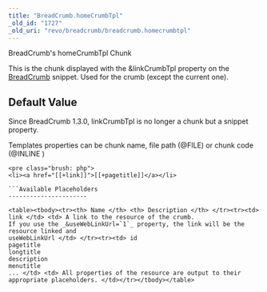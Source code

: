 ```yaml
---
title: "BreadCrumb.homeCrumbTpl"
_old_id: "1727"
_old_uri: "revo/breadcrumb/breadcrumb.homecrumbtpl"
---
```


 BreadCrumb's homeCrumbTpl Chunk

 This is the chunk displayed with the &linkCrumbTpl property on the [BreadCrumb](http://rtfm.modx.com/extras/revo/breadcrumb) snippet. Used for the crumb (except the current one).

Default Value
-------------

 Since BreadCrumb 1.3.0, linkCrumbTpl is no longer a chunk but a snippet property.

 Templates properties can be chunk name, file path (@FILE) or chunk code (@INLINE )

 ```
<pre class="brush: php">
<li><a href="[[+link]]">[[+pagetitle]]</a></li>

```Available Placeholders
----------------------

 <table><tbody><tr><th> Name </th> <th> Description </th> </tr><tr><td> link </td> <td> A link to the resource of the crumb.   
 If you use the _&useWebLinkUrl=`1`_ property, the link will be the resource linked and   
 useWebLinkUrl </td> </tr><tr><td> id   
 pagetitle   
 longtitle   
 description   
 menutitle   
 ... </td> <td> All properties of the resource are output to their appropriate placeholders. </td></tr></tbody></table>